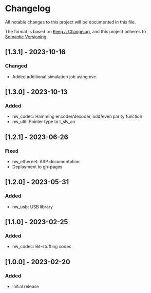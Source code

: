 # Changelog

All notable changes to this project will be documented in this file.

The format is based on [Keep a Changelog](https://keepachangelog.com/en/1.0.0/),
and this project adheres to [Semantic Versioning](https://semver.org/spec/v2.0.0.html).

## [1.3.1] - 2023-10-16

### Changed
  - Added additional simulation job using nvc.

## [1.3.0] - 2023-10-13

### Added
  - nw_codec: Hamming encoder/decoder, odd/even parity function
  - nw_util:  Pointer type to t_slv_arr

## [1.2.1] - 2023-06-26

### Fixed
 - nw_ethernet: ARP documentation
 - Deployment to gh-pages

## [1.2.0] - 2023-05-31

### Added
 - nw_usb: USB library

## [1.1.0] - 2023-02-25

### Added
 - nw_codec: Bit-stuffing codec

## [1.0.0] - 2023-02-20

### Added
 - Initial release